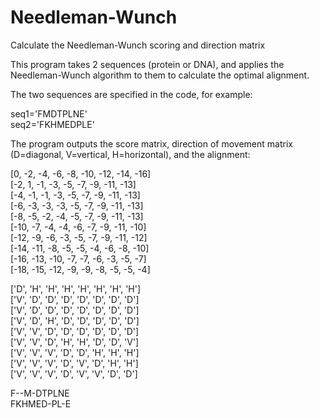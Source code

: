 # Needleman-Wunch
Calculate the Needleman-Wunch scoring and direction matrix

This program takes 2 sequences (protein or DNA), and applies the Needleman-Wunch algorithm to them to calculate the optimal alignment.

The two sequences are specified in the code, for example:

seq1='FMDTPLNE'  
seq2='FKHMEDPLE'

The program outputs the score matrix, direction of movement matrix (D=diagonal, V=vertical, H=horizontal), and the alignment:

[0, -2, -4, -6, -8, -10, -12, -14, -16]  
[-2, 1, -1, -3, -5, -7, -9, -11, -13]  
[-4, -1, -1, -3, -5, -7, -9, -11, -13]  
[-6, -3, -3, -3, -5, -7, -9, -11, -13]  
[-8, -5, -2, -4, -5, -7, -9, -11, -13]  
[-10, -7, -4, -4, -6, -7, -9, -11, -10]  
[-12, -9, -6, -3, -5, -7, -9, -11, -12]  
[-14, -11, -8, -5, -5, -4, -6, -8, -10]  
[-16, -13, -10, -7, -7, -6, -3, -5, -7]  
[-18, -15, -12, -9, -9, -8, -5, -5, -4]  

['D', 'H', 'H', 'H', 'H', 'H', 'H', 'H']  
['V', 'D', 'D', 'D', 'D', 'D', 'D', 'D']  
['V', 'D', 'D', 'D', 'D', 'D', 'D', 'D']  
['V', 'D', 'H', 'D', 'D', 'D', 'D', 'D']  
['V', 'V', 'D', 'D', 'D', 'D', 'D', 'D']  
['V', 'V', 'D', 'H', 'H', 'D', 'D', 'V']  
['V', 'V', 'V', 'D', 'D', 'H', 'H', 'H']  
['V', 'V', 'V', 'D', 'V', 'D', 'H', 'H']  
['V', 'V', 'V', 'D', 'V', 'V', 'D', 'D']

F--M-DTPLNE  
FKHMED-PL-E
